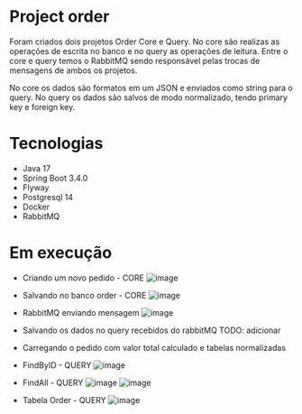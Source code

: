 # Project order
Foram criados dois projetos Order Core e Query. No core são realizas as operações de escrita no banco e no query as operações de leitura. Entre o core e query temos o RabbitMQ sendo responsável pelas trocas de mensagens de ambos os projetos. 

No core os dados são formatos em um JSON e enviados como string para o query. No query os dados são salvos de modo normalizado, tendo primary key e foreign key.

# Tecnologias

* Java 17
* Spring Boot 3.4.0
* Flyway
* Postgresql 14
* Docker
* RabbitMQ

# Em execução

* Criando um novo pedido - CORE 
![image](https://github.com/user-attachments/assets/bb38a9a1-f542-4c70-99b2-08f082a620fe)

* Salvando no banco order - CORE
![image](https://github.com/user-attachments/assets/78bc30d4-5054-4c20-ade8-fdaadee385d6)

* RabbitMQ enviando mensagem 
![image](https://github.com/user-attachments/assets/ac62ae5d-235e-4971-bf45-01ed755a5bb5)

* Salvando os dados no query recebidos do rabbitMQ
  TODO: adicionar

* Carregando o pedido com valor total calculado e tabelas normalizadas
* FindByID - QUERY
![image](https://github.com/user-attachments/assets/030ec68e-846e-4e96-9fce-2f2cfe9234b7)

* FindAll - QUERY
![image](https://github.com/user-attachments/assets/fdf6a90c-4c2f-4d07-9c0b-aae5d1b9edb6)
![image](https://github.com/user-attachments/assets/1158a7d1-286b-4998-bcd2-6bce70873dec)

* Tabela Order - QUERY
![image](https://github.com/user-attachments/assets/2132bacb-b0c8-4494-97f8-9d99625c8e87)
